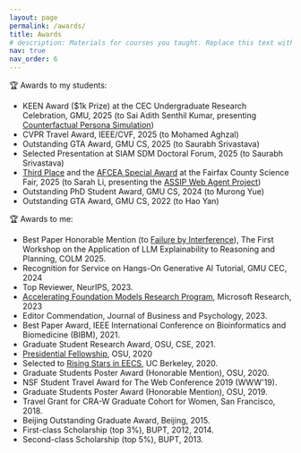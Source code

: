 ```yaml
---
layout: page
permalink: /awards/
title: Awards
# description: Materials for courses you taught. Replace this text with your description.
nav: true
nav_order: 6
---
```


:trophy: Awards to my students:
<ul>
    <li>KEEN Award ($1k Prize) at the CEC Undergraduate Research Celebration, GMU, 2025 (to Sai Adith Senthil Kumar, presenting <a href="https://arxiv.org/pdf/2504.06460">Counterfactual Persona Simulation</a>)</li>
    <li>CVPR Travel Award, IEEE/CVF, 2025 (to Mohamed Aghzal)</li>
    <li>Outstanding GTA Award, GMU CS, 2025 (to Saurabh Srivastava)</li>
    <li>Selected Presentation at SIAM SDM Doctoral Forum, 2025 (to Saurabh Srivastava)</li>
    <li><a href="https://www.fcps.edu/2025-science-fair-category-awards">Third Place</a> and the <a href="https://www.fcps.edu/2025-science-fair-special-awards">AFCEA Special Award</a> at the Fairfax County Science Fair, 2025 (to Sarah Li, presenting the <a href="https://journals.gmu.edu/jssr/article/view/4358">ASSIP Web Agent Project</a>)</li>
    <li>Outstanding PhD Student Award, GMU CS, 2024 (to Murong Yue)</li>
    <li>Outstanding GTA Award, GMU CS, 2022 (to Hao Yan)</li>
</ul>


:trophy: Awards to me:
<ul>
    <li>Best Paper Honorable Mention (to <a href="https://arxiv.org/pdf/2507.00322">Failure by Interference</a>), The First Workshop on the Application of LLM Explainability to Reasoning and Planning, COLM 2025.</li>
    <li>Recognition for Service on Hangs-On Generative AI Tutorial, GMU CEC, 2024</li>
    <li>Top Reviewer, NeurIPS, 2023.</li>
    <li><a href="https://www.microsoft.com/en-us/research/project/afmr-cognition-and-societal-benefits/">Accelerating Foundation Models Research Program</a>, Microsoft Research, 2023</li>
    <li>Editor Commendation, Journal of Business and Psychology, 2023.</li>
    <li>Best Paper Award, IEEE International Conference on Bioinformatics and Biomedicine (BIBM), 2021.</li>
    <li>Graduate Student Research Award, OSU, CSE, 2021.</li>
    <li><a href="https://engineering.osu.edu/news/2021/01/five-grad-students-awarded-presidential-fellowships">Presidential Fellowship</a>, OSU, 2020</li>
    <li>Selected to <a href="https://eecs.berkeley.edu/rising-stars-2020">Rising Stars in EECS</a>, UC Berkeley, 2020.</li>		
    <li>Graduate Students Poster Award (Honorable Mention), OSU, 2020.</li>
    <li>NSF Student Travel Award for The Web Conference 2019 (WWW'19).</li>
    <li>Graduate Students Poster Award (Honorable Mention), OSU, 2019.</li>
    <li>Travel Grant for CRA-W Graduate Cohort for Women, San Francisco, 2018.</li>		 
    <li>Beijing Outstanding Graduate Award, Beijing, 2015.</li>
    <li>First-class Scholarship (top 3%), BUPT, 2012, 2014.</li>
    <li>Second-class Scholarship (top 5%), BUPT, 2013.</li>
</ul>